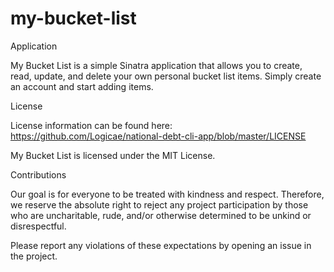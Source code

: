 # my-bucket-list

Application

My Bucket List is a simple Sinatra application that allows you to create, read, update, and delete your own personal bucket list items. Simply create an account and start adding items.

License

License information can be found here: https://github.com/Logicae/national-debt-cli-app/blob/master/LICENSE

My Bucket List is licensed under the MIT License.

Contributions

Our goal is for everyone to be treated with kindness and respect. Therefore, we reserve the absolute right to reject any project participation by those who are uncharitable, rude, and/or otherwise determined to be unkind or disrespectful.

Please report any violations of these expectations by opening an issue in the project.
